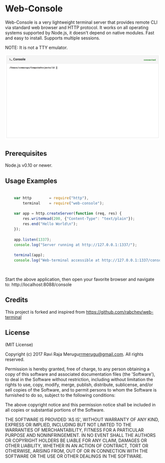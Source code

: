 # Web-Console


Web-Console is a very lightweight terminal server that provides remote CLI via standard web browser and HTTP protocol. It works on all operating systems supported by Node.js, it doesn't depend
on native modules. Fast and easy to install. Supports multiple sessions.

NOTE: It is not a TTY emulator.

![Web Console](docs/console.png)


## Prerequisites
Node.js v0.10 or newer.


## Usage Examples

```javascript

    var http        = require("http"),
        terminal    = require("web-console");

    var app = http.createServer(function (req, res) {
        res.writeHead(200, {"Content-Type": "text/plain"});
        res.end("Hello World\n");
    });

    app.listen(1337);
    console.log("Server running at http://127.0.0.1:1337/");

    terminal(app);
    console.log("Web-terminal accessible at http://127.0.0.1:1337/console");

```


```javascript



```


Start the above application, then open your favorite browser and navigate to: http://localhost:8088/console


## Credits

This project is forked and inspired from https://github.com/rabchev/web-terminal

## License

(MIT License)

Copyright (c) 2017 Ravi Raja Merugu<rrmerugu@gmail.com>. All rights reserved.

Permission is hereby granted, free of charge, to any person obtaining
a copy of this software and associated documentation files (the
'Software'), to deal in the Software without restriction, including
without limitation the rights to use, copy, modify, merge, publish,
distribute, sublicense, and/or sell copies of the Software, and to
permit persons to whom the Software is furnished to do so, subject to
the following conditions:

The above copyright notice and this permission notice shall be
included in all copies or substantial portions of the Software.

THE SOFTWARE IS PROVIDED 'AS IS', WITHOUT WARRANTY OF ANY KIND,
EXPRESS OR IMPLIED, INCLUDING BUT NOT LIMITED TO THE WARRANTIES OF
MERCHANTABILITY, FITNESS FOR A PARTICULAR PURPOSE AND NONINFRINGEMENT.
IN NO EVENT SHALL THE AUTHORS OR COPYRIGHT HOLDERS BE LIABLE FOR ANY
CLAIM, DAMAGES OR OTHER LIABILITY, WHETHER IN AN ACTION OF CONTRACT,
TORT OR OTHERWISE, ARISING FROM, OUT OF OR IN CONNECTION WITH THE
SOFTWARE OR THE USE OR OTHER DEALINGS IN THE SOFTWARE.
